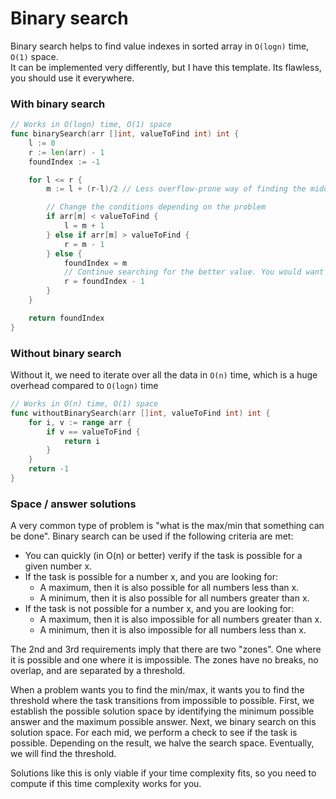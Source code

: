 # Binary search

Binary search helps to find value indexes in sorted array in `O(logn)` time, `O(1)` space.  
It can be implemented very differently, but I have this template. Its flawless, you should use it everywhere.

### With binary search

```go
// Works in O(logn) time, O(1) space
func binarySearch(arr []int, valueToFind int) int {
	l := 0
	r := len(arr) - 1
	foundIndex := -1

	for l <= r {
		m := l + (r-l)/2 // Less overflow-prone way of finding the middle

		// Change the conditions depending on the problem
		if arr[m] < valueToFind {
			l = m + 1
		} else if arr[m] > valueToFind {
			r = m - 1
		} else {
			foundIndex = m
			// Continue searching for the better value. You would want to change this line
			r = foundIndex - 1
		}
	}

	return foundIndex
}

```

### Without binary search

Without it, we need to iterate over all the data in `O(n)` time, which is a huge overhead compared to `O(logn)` time

```go
// Works in O(n) time, O(1) space
func withoutBinarySearch(arr []int, valueToFind int) int {
	for i, v := range arr {
		if v == valueToFind {
			return i
		}
	}
	return -1
}
```

### Space / answer solutions

A very common type of problem is "what is the max/min that something can be done". Binary search can be used if the following criteria are met:

- You can quickly (in O(n) or better) verify if the task is possible for a given number x.
- If the task is possible for a number x, and you are looking for:
  - A maximum, then it is also possible for all numbers less than x.
  - A minimum, then it is also possible for all numbers greater than x.
- If the task is not possible for a number x, and you are looking for:
  - A maximum, then it is also impossible for all numbers greater than x.
  - A minimum, then it is also impossible for all numbers less than x.
  
The 2nd and 3rd requirements imply that there are two "zones". One where it is possible and one where it is impossible. The zones have no breaks, no overlap, and are separated by a threshold.

When a problem wants you to find the min/max, it wants you to find the threshold where the task transitions from impossible to possible. First, we establish the possible solution space by identifying the minimum possible answer and the maximum possible answer. Next, we binary search on this solution space. For each mid, we perform a check to see if the task is possible. Depending on the result, we halve the search space. Eventually, we will find the threshold.

Solutions like this is only viable if your time complexity fits, so you need to compute if this time complexity works for you.
